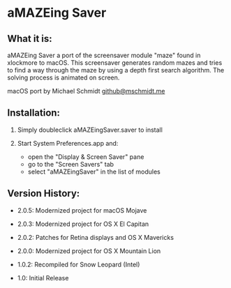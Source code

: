 aMAZEing Saver
==============


What it is:
-----------

aMAZEing Saver a port of the screensaver module "maze" found in xlockmore to macOS. This screensaver generates random mazes and tries to find a way through the maze by using a depth first search algorithm. The solving process is animated on screen.

macOS port by Michael Schmidt <github@mschmidt.me>


Installation:
-------------

1. Simply doubleclick aMAZEingSaver.saver to install

2. Start System Preferences.app and:

    -   open the "Display & Screen Saver" pane
    -   go to the "Screen Savers" tab
    -   select "aMAZEingSaver" in the list of modules


Version History:
----------------

- 2.0.5:    Modernized project for macOS Mojave

- 2.0.3:    Modernized project for OS X El Capitan

- 2.0.2:    Patches for Retina displays and OS X Mavericks

- 2.0.0:    Modernized project for OS X Mountain Lion

- 1.0.2:    Recompiled for Snow Leopard (Intel)

- 1.0:      Initial Release

